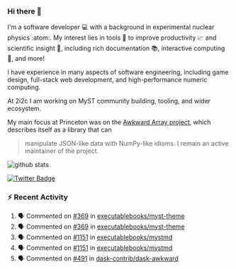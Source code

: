 ### Hi there 👋 

I'm a software developer 💻 with a background in experimental nuclear physics :atom:. My interest lies in tools :wrench: to improve productivity :chart_with_upwards_trend: and scientific insight :telescope:, including rich documentation 📚, interactive computing 🧮, and more! 

I have experience in many aspects of software engineering, including game design, full-stack web development, and high-performance numeric computing. 

At 2i2c I am working on MyST community building, tooling, and wider ecosystem. 

My main focus at Princeton was on the [Awkward Array project](awkward-array.org/), which describes itself as a library that can 
> manipulate JSON-like data with NumPy-like idioms. I remain an active maintainer of the project. 

![github stats](https://github-readme-stats.vercel.app/api?username=agoose77&show_icons=true&hide_rank=true&hide_title=true&bg_color=30,e76445,904e95&text_color=efe3ec&icon_color=efe3ec)
<!--
**agoose77/agoose77** is a ✨ _special_ ✨ repository because its `README.md` (this file) appears on your GitHub profile.

Here are some ideas to get you started:

- 🔭 I’m currently working on ...
- 🌱 I’m currently learning ...
- 👯 I’m looking to collaborate on ...
- 🤔 I’m looking for help with ...
- 💬 Ask me about ...
- 📫 How to reach me: ...
- 😄 Pronouns: ...
- ⚡ Fun fact: ...
-->

[![Twitter Badge](https://img.shields.io/twitter/follow/agoose77?style=flat-square&logo=Twitter&logoColor=white&color=cornflowerblue)](https://twitter.com/agoose77)

### :zap: Recent Activity

<!--START_SECTION:activity-->
1. 🗣 Commented on [#369](https://github.com/executablebooks/myst-theme/pull/369#issuecomment-2074451287) in [executablebooks/myst-theme](https://github.com/executablebooks/myst-theme)
2. 🗣 Commented on [#369](https://github.com/executablebooks/myst-theme/pull/369#issuecomment-2074433058) in [executablebooks/myst-theme](https://github.com/executablebooks/myst-theme)
3. 🗣 Commented on [#1151](https://github.com/executablebooks/mystmd/pull/1151#issuecomment-2072759789) in [executablebooks/mystmd](https://github.com/executablebooks/mystmd)
4. 🗣 Commented on [#1151](https://github.com/executablebooks/mystmd/pull/1151#issuecomment-2072704963) in [executablebooks/mystmd](https://github.com/executablebooks/mystmd)
5. 🗣 Commented on [#491](https://github.com/dask-contrib/dask-awkward/pull/491#issuecomment-2072412656) in [dask-contrib/dask-awkward](https://github.com/dask-contrib/dask-awkward)
<!--END_SECTION:activity-->

